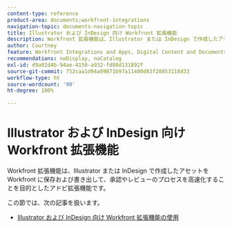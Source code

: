```yaml
---
content-type: reference
product-area: documents;workfront-integrations
navigation-topic: documents-navigation-topic
title: Illustrator および InDesign 向け Workfront 拡張機能
description: Workfront 拡張機能は、Illustrator または InDesign で作成したアセットを Workfront に保存および書き出して、承認やレビューのプロセスを高速化することを目的としたアドビ拡張機能です。
author: Courtney
feature: Workfront Integrations and Apps, Digital Content and Documents
recommendations: noDisplay, noCatalog
exl-id: d9a02d4b-94ae-4150-a932-fd88d131892f
source-git-commit: 752caa1d94a09871b97a11400d83f28853118d33
workflow-type: ht
source-wordcount: '90'
ht-degree: 100%

---
```


# Illustrator および InDesign 向け Workfront 拡張機能

<!--
>[!IMPORTANT]
>
>We are removing the Workfront extension for Illustrator and InDesign from the Creative Cloud exchange in mid-November.
-->

Workfront 拡張機能は、Illustrator または InDesign で作成したアセットを Workfront に保存および書き出して、承認やレビューのプロセスを高速化することを目的としたアドビ拡張機能です。

この節では、次の記事を扱います。

* [Illustrator および InDesign 向け Workfront 拡張機能の使用](../../documents/workfront-for-adobe-creative-cloud/use-wf-adobe-cc.md)
